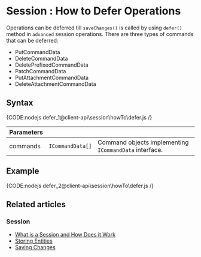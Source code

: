# Session : How to Defer Operations

Operations can be deferred till `saveChanges()` is called by using `defer()` method in `advanced` session operations. There are three types of commands that can be deferred:

- PutCommandData
- DeleteCommandData
- DeletePrefixedCommandData
- PatchCommandData
- PutAttachmentCommandData
- DeleteAttachmentCommandData

## Syntax

{CODE:nodejs defer_1@client-api\session\howTo\defer.js /}

| Parameters | | |
| ------------- | ------------- | ----- |
| commands | `ICommandData[]` | Command objects implementing `ICommandData` interface. |

## Example

{CODE:nodejs defer_2@client-api\session\howTo\defer.js /}

## Related articles

### Session

- [What is a Session and How Does it Work](../../../client-api/session/what-is-a-session-and-how-does-it-work)
- [Storing Entities](../../../client-api/session/storing-entities)
- [Saving Changes](../../../client-api/session/saving-changes)
